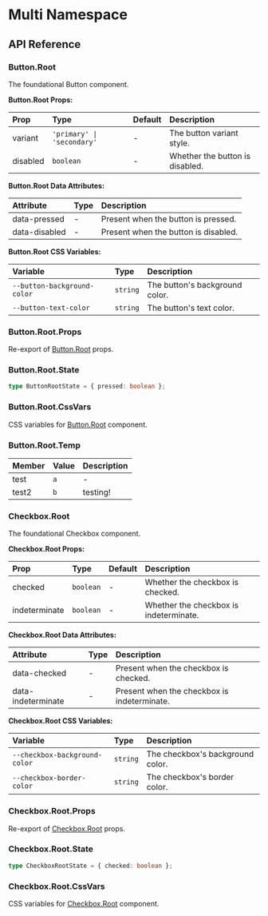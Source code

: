# Multi Namespace

[//]: types.ts '<-- Autogenerated By (do not edit the following markdown directly)'

## API Reference

### Button.Root

The foundational Button component.

**Button.Root Props:**

| Prop     | Type                       | Default | Description                     |
| :------- | :------------------------- | :------ | :------------------------------ |
| variant  | `'primary' \| 'secondary'` | -       | The button variant style.       |
| disabled | `boolean`                  | -       | Whether the button is disabled. |

**Button.Root Data Attributes:**

| Attribute     | Type | Description                          |
| :------------ | :--- | :----------------------------------- |
| data-pressed  | -    | Present when the button is pressed.  |
| data-disabled | -    | Present when the button is disabled. |

**Button.Root CSS Variables:**

| Variable                    | Type     | Description                    |
| :-------------------------- | :------- | :----------------------------- |
| `--button-background-color` | `string` | The button's background color. |
| `--button-text-color`       | `string` | The button's text color.       |

### Button.Root.Props

Re-export of [Button.Root](#buttonroot) props.

### Button.Root.State

```typescript
type ButtonRootState = { pressed: boolean };
```

### Button.Root.CssVars

CSS variables for [Button.Root](#buttonroot) component.

### Button.Root.Temp

| Member | Value | Description |
| :----- | :---- | :---------- |
| test   | `a`   | -           |
| test2  | `b`   | testing!    |

### Checkbox.Root

The foundational Checkbox component.

**Checkbox.Root Props:**

| Prop          | Type      | Default | Description                            |
| :------------ | :-------- | :------ | :------------------------------------- |
| checked       | `boolean` | -       | Whether the checkbox is checked.       |
| indeterminate | `boolean` | -       | Whether the checkbox is indeterminate. |

**Checkbox.Root Data Attributes:**

| Attribute          | Type | Description                                 |
| :----------------- | :--- | :------------------------------------------ |
| data-checked       | -    | Present when the checkbox is checked.       |
| data-indeterminate | -    | Present when the checkbox is indeterminate. |

**Checkbox.Root CSS Variables:**

| Variable                      | Type     | Description                      |
| :---------------------------- | :------- | :------------------------------- |
| `--checkbox-background-color` | `string` | The checkbox's background color. |
| `--checkbox-border-color`     | `string` | The checkbox's border color.     |

### Checkbox.Root.Props

Re-export of [Checkbox.Root](#checkboxroot) props.

### Checkbox.Root.State

```typescript
type CheckboxRootState = { checked: boolean };
```

### Checkbox.Root.CssVars

CSS variables for [Checkbox.Root](#checkboxroot) component.
